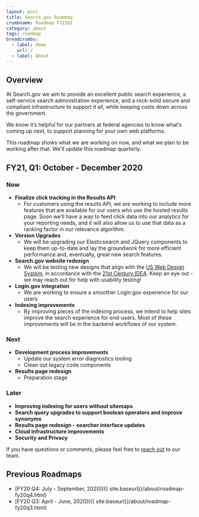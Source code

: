```yaml
---
layout: post
title: Search.gov Roadmap
crumbname: Roadmap FY21Q1
category: about
tags: roadmap
breadcrumbs:
  - label: Home
    url: /
  - label: About
---
```


## Overview

At Search.gov we aim to provide an excellent public search experience, a self-service search administration experience, and a rock-solid secure and compliant infrastructure to support it all, while keeping costs down across the government.

We know it’s helpful for our partners at federal agencies to know what’s coming up next, to support planning for your own web platforms. 

This roadmap shows what we are working on now, and what we plan to be working after that. We’ll update this roadmap quarterly.


## FY21, Q1: October - December 2020

### Now

* **Finalize click tracking in the Results API**
  * For customers using the results API, we are working to include more features that are available for our users who use the hosted results page. Soon we’ll have a way to feed click data into our analytics for your reporting needs, and it will also allow us to use that data as a ranking factor in our relevance algorithm.
* **Version Upgrades**
  * We will be upgrading our Elasticsearch and JQuery components to keep them up-to-date and lay the groundwork for more efficient performance and, eventually, great new search features.
* **Search.gov website redesign**
  * We will be testing new designs that align with the [US Web Design System](https://designsystem.digital.gov/), in accordance with the [21st Century IDEA](https://digital.gov/resources/21st-century-integrated-digital-experience-act/). Keep an eye out - we may reach out for help with usability testing!
* **Login.gov integration**
  * We are working to ensure a smoother Login.gov experience for our users.
* **Indexing improvements**
  * By improving pieces of the indexing process, we intend to help sites improve the search experience for end-users. Most of these improvements will be in the backend workflows of our system.

### Next

* **Development process improvements**
  * Update our system error diagnostics tooling
  * Clean out legacy code components
* **Results page redesign**
  * Preparation stage

### Later

* **Improving indexing for users without sitemaps**
* **Search query upgrades to support boolean operators and improve synonyms**
* **Results page redesign - searcher interface updates**
* **Cloud infrastructure improvements**
* **Security and Privacy**

If you have questions or comments, please feel free to [reach out](mailto:search@support.digitalgov.gov) to our team.

## Previous Roadmaps

* [FY20 Q4: July - September, 2020]({{ site.baseurl}}/about/roadmap-fy20q4.html)
* [FY20 Q3: April - June, 2020]({{ site.baseurl}}/about/roadmap-fy20q3.html)